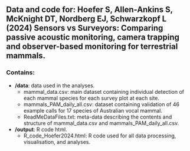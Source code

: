 ## Data and code for: Hoefer S, Allen-Ankins S, McKnight DT, Nordberg EJ, Schwarzkopf L (2024) Sensors vs Surveyors: Comparing passive acoustic monitoring, camera trapping and observer-based monitoring for terrestrial mammals.

### Contains:

- **/data**: data used in the analyses.
    - mammal_data.csv: main dataset containing individual detection of each mammal species for each survey plot at each site.
    - mammals_PAM_daily_all.csv: dataset containing validation of 46 example calls for 17 species of Australian vocal mammal.
    - ReadMeDataFiles.txt: meta-data describing the contents and structure of mammal_data.csv and mammals_PAM_daily_all.csv.
- **/output**: R code html.
    - R_code_Hoefer2024.html: R code used for all data processing, visualisation, and analyses.